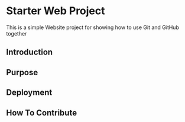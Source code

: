# Starter Web Project

This is a simple Website project for showing how to use Git and GitHub together

## Introduction

## Purpose

## Deployment

## How To Contribute
